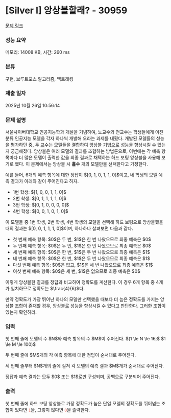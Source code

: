 # [Silver I] 앙상블할래? - 30959 

[문제 링크](https://www.acmicpc.net/problem/30959) 

### 성능 요약

메모리: 14008 KB, 시간: 260 ms

### 분류

구현, 브루트포스 알고리즘, 백트래킹

### 제출 일자

2025년 10월 26일 10:56:14

### 문제 설명

<p>서울사이버대학교 인공지능학과 개설을 기념하여, 노교수와 천교수는 학생들에게 이진 분류 인공지능 모델을 각자 하나씩 개발해 오라는 과제를 내줬다. 개발된 모델들의 성능을 평가하던 중, 두 교수는 모델들을 결합하여 앙상블 기법으로 성능을 향상시킬 수 있는지 궁금해졌다. 앙상블은 여러 모델의 결과를 조합하는 방법론으로, 이번에는 각 예측 항목마다 더 많은 모델이 출력한 값을 최종 결과로 채택하는 하드 보팅 앙상블을 사용해 보기로 했다. 이 문제에서는 앙상블 시 <strong>홀수</strong> 개의 모델만을 선택한다고 가정한다.</p>

<p>예를 들어, 6개의 예측 항목에 대한 정답이 $[0, 1, 0, 1, 1, 0]$이고, 네 학생의 모델 예측 결과가 아래와 같이 주어진다고 하자.</p>

<ul>
	<li>1번 학생: $[1, 0, 0, 1, 1, 0]$</li>
	<li>2번 학생: $[0, 1, 1, 1, 1, 0]$</li>
	<li>3번 학생: $[0, 1, 0, 0, 0, 0]$</li>
	<li>4번 학생: $[0, 0, 1, 0, 1, 0]$</li>
</ul>

<p>이 모델들 중 1번 학생, 2번 학생, 4번 학생의 모델을 선택해 하드 보팅으로 앙상블했을 때의 결과는 $[0, 0, 1, 1, 1, 0]$이며, 하나하나 살펴보면 다음과 같다.</p>

<ul>
	<li>첫 번째 예측 항목: $0$은 두 번, $1$은 한 번 나왔으므로 최종 예측은 $0$</li>
	<li>두 번째 예측 항목: $0$은 두 번, $1$은 한 번 나왔으므로 최종 예측은 $0$</li>
	<li>세 번째 예측 항목: $0$은 한 번, $1$은 두 번 나왔으므로 최종 예측은 $1$</li>
	<li>네 번째 예측 항목: $0$은 한 번, $1$은 두 번 나왔으므로 최종 예측은 $1$</li>
	<li>다섯 번째 예측 항목: $0$은 없고, $1$은 세 번 나왔으므로 최종 예측은 $1$</li>
	<li>여섯 번째 예측 항목: $0$은 세 번, $1$은 없으므로 최종 예측은 $0$</li>
</ul>

<p>이렇게 앙상블한 결과를 정답과 비교하여 정확도를 계산한다. 이 경우 6개 항목 중 4개가 일치하므로 정확도는 $\frac{4}{6}$다.</p>

<p>만약 정확도가 가장 뛰어난 하나의 모델만 선택했을 때보다 더 높은 정확도를 가지는 앙상블 조합이 존재할 경우, 앙상블로 성능을 향상시킬 수 있다고 판단한다. 그러한 조합이 있는지 확인하라.</p>

### 입력 

 <p>첫 번째 줄에 모델의 수 $N$와 예측 항목의 수 $M$이 주어진다. $(1 \le N \le 16;$ $1 \le M \le 100)$</p>

<p>두 번째 줄에 $M$개의 각 예측 항목에 대한 정답이 순서대로 주어진다.</p>

<p>세 번째 줄부터 $N$개의 줄에 걸쳐 각 모델의 예측 결과 $M$개가 순서대로 주어진다.</p>

<p>정답과 예측 결과는 모두 $0$ 또는 $1$로만 구성되며, 공백으로 구분되어 주어진다.</p>

### 출력 

 <p>첫 번째 줄에 하드 보팅 앙상블로 가장 정확도가 높은 단일 모델의 정확도를 뛰어넘는 조합이 있다면 <span style="color:#e74c3c;"><code>1</code></span>을, 그렇지 않다면 <span style="color:#e74c3c;"><code>0</code></span>을 출력한다.</p>

